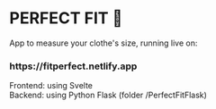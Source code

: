 <h1>PERFECT FIT 👕</h1>
App to measure your clothe's size, running live on:
<h3>https://fitperfect.netlify.app</h3>

Frontend: using Svelte
<br>
Backend: using Python Flask (folder /PerfectFitFlask)
